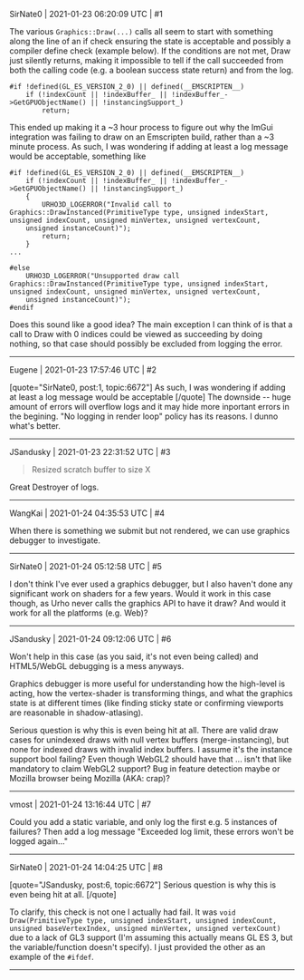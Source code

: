 SirNate0 | 2021-01-23 06:20:09 UTC | #1

The various `Graphics::Draw(...)` calls all seem to start with something along the line of an if check ensuring the state is acceptable and possibly a compiler define check (example below). If the conditions are not met, Draw just silently returns, making it impossible to tell if the call succeeded from both the calling code (e.g. a boolean success state return) and from the log. 
```
#if !defined(GL_ES_VERSION_2_0) || defined(__EMSCRIPTEN__)
    if (!indexCount || !indexBuffer_ || !indexBuffer_->GetGPUObjectName() || !instancingSupport_)
        return;
```
This ended up making it a ~3 hour process to figure out why the ImGui integration was failing to draw on an Emscripten build, rather than a ~3 minute process. As such, I was wondering if adding at least a log message would be acceptable, something like 
```
#if !defined(GL_ES_VERSION_2_0) || defined(__EMSCRIPTEN__)
    if (!indexCount || !indexBuffer_ || !indexBuffer_->GetGPUObjectName() || !instancingSupport_)
    {
        URHO3D_LOGERROR("Invalid call to Graphics::DrawInstanced(PrimitiveType type, unsigned indexStart, unsigned indexCount, unsigned minVertex, unsigned vertexCount,
    unsigned instanceCount)");
        return;
    }
...

#else
    URHO3D_LOGERROR("Unsupported draw call Graphics::DrawInstanced(PrimitiveType type, unsigned indexStart, unsigned indexCount, unsigned minVertex, unsigned vertexCount,
    unsigned instanceCount)");
#endif
```

Does this sound like a good idea? The main exception I can think of is that a call to Draw with 0 indices could be viewed as succeeding by doing nothing, so that case should possibly be excluded from logging the error.

-------------------------

Eugene | 2021-01-23 17:57:46 UTC | #2

[quote="SirNate0, post:1, topic:6672"]
As such, I was wondering if adding at least a log message would be acceptable
[/quote]
The downside -- huge amount of errors will overflow logs and it may hide more inportant errors in the begining. "No logging in render loop" policy has its reasons. I dunno what's better.

-------------------------

JSandusky | 2021-01-23 22:31:52 UTC | #3

> Resized scratch buffer to size X

Great Destroyer of logs.

-------------------------

WangKai | 2021-01-24 04:35:53 UTC | #4

When there is something we submit but not rendered, we can use graphics debugger to investigate.

-------------------------

SirNate0 | 2021-01-24 05:12:58 UTC | #5

I don't think I've ever used a graphics debugger, but I also haven't done any significant work on shaders for a few years. Would it work in this case though, as Urho never calls the graphics API to have it draw? And would it work for all the platforms (e.g. Web)?

-------------------------

JSandusky | 2021-01-24 09:12:06 UTC | #6

Won't help in this case (as you said, it's not even being called) and HTML5/WebGL debugging is a mess anyways.

Graphics debugger is more useful for understanding how the high-level is acting, how the vertex-shader is transforming things, and what the graphics state is at different times (like finding sticky state or confirming viewports are reasonable in shadow-atlasing).

Serious question is why this is even being hit at all. There are valid draw cases for unindexed draws with null vertex buffers (merge-instancing), but none for indexed draws with invalid index buffers. I assume it's the instance support bool failing? Even though WebGL2 should have that ... isn't that like mandatory to claim WebGL2 support? Bug in feature detection maybe or Mozilla browser being Mozilla (AKA: crap)?

-------------------------

vmost | 2021-01-24 13:16:44 UTC | #7

Could you add a static variable, and only log the first e.g. 5 instances of failures? Then add a log message "Exceeded log limit, these errors won't be logged again..."

-------------------------

SirNate0 | 2021-01-24 14:04:25 UTC | #8

[quote="JSandusky, post:6, topic:6672"]
Serious question is why this is even being hit at all.
[/quote]

To clarify, this check is not one I actually had fail. It was `void Draw(PrimitiveType type, unsigned indexStart, unsigned indexCount, unsigned baseVertexIndex, unsigned minVertex, unsigned vertexCount)` due to a lack of GL3 support (I'm assuming this actually means GL ES 3, but the variable/function doesn't specify). I just provided the other as an example of the `#ifdef`.

-------------------------

